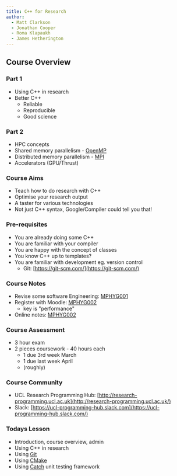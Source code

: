 ```yaml
---
title: C++ for Research
author:
  - Matt Clarkson
  - Jonathan Cooper
  - Roma Klapaukh
  - James Hetherington
---
```


## Course Overview

### Part 1

* Using C++ in research
* Better C++
    * Reliable
    * Reproducible
    * Good science
    

### Part 2

* HPC concepts
* Shared memory parallelism - [OpenMP](http://www.openmp.org)
* Distributed memory parallelism - [MPI](http://www.open-mpi.org)
* Accelerators (GPU/Thrust)


### Course Aims

* Teach how to do research with C++
* Optimise your research output
* A taster for various technologies
* Not just C++ syntax, Google/Compiler could tell you that!


### Pre-requisites

* You are already doing some C++
* You are familiar with your compiler
* You are happy with the concept of classes
* You know C++ up to templates?
* You are familiar with development eg. version control
    * Git: [https://git-scm.com/](https://git-scm.com/)
    
    
### Course Notes

* Revise some software Engineering: [MPHYG001](http://github-pages.ucl.ac.uk/rsd-engineeringcourse/)
* Register with Moodle: [MPHYG002](https://moodle.ucl.ac.uk/)
    * key is "performance"
* Online notes: [MPHYG002](http://rits.github-pages.ucl.ac.uk/research-computing-with-cpp/)


### Course Assessment

* 3 hour exam
* 2 pieces coursework - 40 hours each
    * 1 due 3rd week March
    * 1 due last week April
    * (roughly)


### Course Community

* UCL Research Programming Hub: [http://research-programming.ucl.ac.uk](http://research-programming.ucl.ac.uk/)
* Slack: [https://ucl-programming-hub.slack.com](https://ucl-programming-hub.slack.com/)


### Todays Lesson

* Introduction, course overview, admin
* Using C++ in research
* Using [Git](http://www.git-scm.org)
* Using [CMake](http://www.cmake.org)
* Using [Catch](https://github.com/philsquared/Catch) unit testing framework

